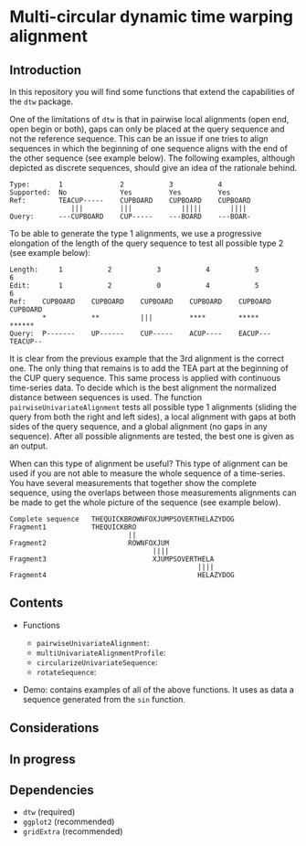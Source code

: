 # Multi-circular dynamic time warping alignment

## Introduction

In this repository you will find some functions that extend the capabilities of the `dtw` package. 

One of the limitations of `dtw` is that in pairwise local alignments (open end, open begin or both), gaps can only be placed at the query sequence and not the reference sequence. This can be an issue if one tries to align sequences in which the beginning of one sequence aligns with the end of the other sequence (see example below). The following examples, although depicted as discrete sequences, should give an idea of the rationale behind.

```
Type:       1              2           3           4
Supported:  No             Yes         Yes         Yes
Ref:        TEACUP-----    CUPBOARD    CUPBOARD    CUPBOARD
               |||         |||            |||||       ||||
Query:      ---CUPBOARD    CUP-----    ---BOARD    ---BOAR-
```

To be able to generate the type 1 alignments, we use a progressive elongation of the length of the query sequence to test all possible type 2 (see example below):

```
Length:     1           2           3           4           5           6        
Edit:       1           2           0           4           5           6       
Ref:    CUPBOARD    CUPBOARD    CUPBOARD    CUPBOARD    CUPBOARD    CUPBOARD               
        *           **          |||         ****        *****       ******         
Query:  P-------    UP------    CUP-----    ACUP----    EACUP---    TEACUP--
```

It is clear from the previous example that the 3rd alignment is the correct one. The only thing that remains is to add the TEA part at the beginning of the CUP query sequence. This same process is applied with continuous time-series data. To decide which is the best alignment the normalized distance between sequences is used. The function `pairwiseUnivariateAlignment` tests all possible type 1 alignments (sliding the query from both the right and left sides), a local alignment with gaps at both sides of the query sequence, and a global alignment (no gaps in any sequence). After all possible alignments are tested, the best one is given as an output.

When can this type of alignment be useful? This type of alignment can be used if you are not able to measure the whole sequence of a time-series. You have several measurements that together show the complete sequence, using the overlaps between those measurements alignments can be made to get the whole picture of the sequence (see example below).

```
Complete sequence   THEQUICKBROWNFOXJUMPSOVERTHELAZYDOG
Fragment1           THEQUICKBRO
                             ||
Fragment2                    ROWNFOXJUM
                                   ||||
Fragment3                          XJUMPSOVERTHELA    
                                              ||||
Fragment4                                     HELAZYDOG
```

## Contents

* Functions
    * `pairwiseUnivariateAlignment`:
    * `multiUnivariateAlignmentProfile`:
    * `circularizeUnivariateSequence`:
    * `rotateSequence`:
    
* Demo: contains examples of all of the above functions. It uses as data a sequence generated from the `sin` function.

## Considerations

## In progress

## Dependencies

* `dtw` (required)
* `ggplot2` (recommended)
* `gridExtra` (recommended)

